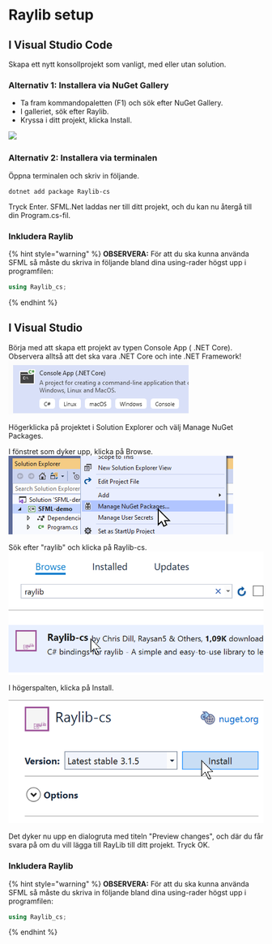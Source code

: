 # Raylib setup

## I Visual Studio Code

Skapa ett nytt konsollprojekt som vanligt, med eller utan solution.

### Alternativ 1: Installera via NuGet Gallery

* Ta fram kommandopaletten \(F1\) och sök efter NuGet Gallery.
* I galleriet, sök efter Raylib.
* Kryssa i ditt projekt, klicka Install.

![](https://lh3.googleusercontent.com/g0GRXLLHduG1kDk0wLtjec4ruyvZWnxkqlWSeMjlyu5DEw1RMIRaKRMwqykZFU083GT2krx2Xao24T_YK6VUifM4w6eY444q52HBUsBkz8Ha5Wenhu0=w1280)

### Alternativ 2: Installera via terminalen <a id="h.p_eZYhfdj2mpDH"></a>

Öppna terminalen och skriv in följande.

```text
dotnet add package Raylib-cs
```

Tryck Enter. SFML.Net laddas ner till ditt projekt, och du kan nu återgå till din Program.cs-fil.

### Inkludera Raylib <a id="h.p_jUwPvKT-mpLN"></a>

{% hint style="warning" %}
**OBSERVERA:** För att du ska kunna använda SFML så måste du skriva in följande bland dina using-rader högst upp i programfilen:

```csharp
using Raylib_cs;
```
{% endhint %}

## I Visual Studio <a id="h.p_UWqYyuHkiwIc"></a>

Börja med att skapa ett projekt av typen Console App \( .NET Core\). Observera alltså att det ska vara .NET Core och inte .NET Framework!  
 ![](../../.gitbook/assets/image%20%2815%29.png) 

Högerklicka på projektet i Solution Explorer och välj Manage NuGet Packages.

I fönstret som dyker upp, klicka på Browse.  
 ![](../../.gitbook/assets/image%20%2812%29.png) 

Sök efter "raylib" och klicka på Raylib-cs.  
 ![](../../.gitbook/assets/image%20%2813%29.png) 

I högerspalten, klicka på Install.

![](../../.gitbook/assets/image%20%2814%29.png) 

Det dyker nu upp en dialogruta med titeln "Preview changes", och där du får svara på om du vill lägga till RayLib till ditt projekt. Tryck OK.

### Inkludera Raylib <a id="h.p_jUwPvKT-mpLN"></a>

{% hint style="warning" %}
**OBSERVERA:** För att du ska kunna använda SFML så måste du skriva in följande bland dina using-rader högst upp i programfilen:

```csharp
using Raylib_cs;
```
{% endhint %}

